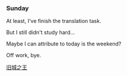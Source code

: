 ### Sunday
At least, I've finish the translation task.

But I still didn't study hard...

Maybe I can attribute to today is the weekend?

Off work, bye.

[旧城之王](http://music.163.com/song?id=1329734169&userid=61925123)